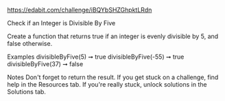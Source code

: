https://edabit.com/challenge/iBQYbSHZGhpktLRdn

Check if an Integer is Divisible By Five

Create a function that returns true if an integer is evenly divisible by 5, and false otherwise.

Examples
divisibleByFive(5) ➞ true
divisibleByFive(-55) ➞ true
divisibleByFive(37) ➞ false

Notes
Don't forget to return the result.
If you get stuck on a challenge, find help in the Resources tab.
If you're really stuck, unlock solutions in the Solutions tab.